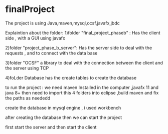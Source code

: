# finalProject

The project is using Java,maven,mysql,ocsf,javafx,jbdc

Explaintion about the folder: 
  1)folder "final_project_phaseb" :
  Has the client side , with a GUI using javafx
  
  2)folder "project_phase_b_server":
  Has the server side to deal with the requests , and to connect with the data base
  
  3)folder "OCSF"
  a library to deal with the connection between the client and the server using TCP 
  
  4)foLder Database 
  has the create tables to create the database
  
  
  to run the project : we need maven Installed in the computer ,javafx 11 and java 8+ 
  then need to import this 4 folders into eclipse ,build maven and fix the paths as neededd 
  
  create the database in mysql engine , i used workbench 
  
  after creating the database then we can start the project
  
  first start the server and then start the client 
